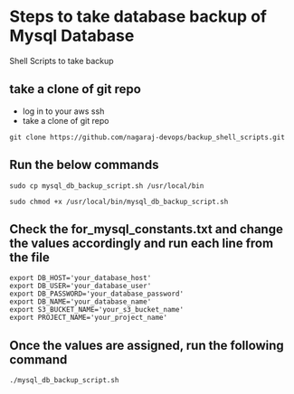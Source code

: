 # Steps to take database backup of Mysql Database
Shell Scripts to take backup

## take a clone of git repo
- log in to your aws ssh
- take a clone of git repo
```
git clone https://github.com/nagaraj-devops/backup_shell_scripts.git
```
## Run the below commands

```
sudo cp mysql_db_backup_script.sh /usr/local/bin
```

```
sudo chmod +x /usr/local/bin/mysql_db_backup_script.sh
```

## Check the for_mysql_constants.txt and change the values accordingly and run each line from the file

```
export DB_HOST='your_database_host'
export DB_USER='your_database_user'
export DB_PASSWORD='your_database_password'
export DB_NAME='your_database_name'
export S3_BUCKET_NAME='your_s3_bucket_name'
export PROJECT_NAME='your_project_name'
```

## Once the values are assigned, run the following command
```
./mysql_db_backup_script.sh
```